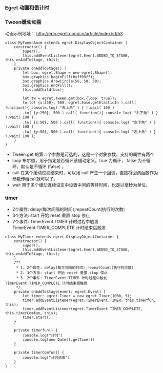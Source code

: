 ### Egret 动画和倒计时

### Tween缓动动画

动画示例地址：
http://edn.egret.com/cn/article/index/id/53


```
class MyTweenAnim extends egret.DisplayObjectContainer {
    constructor() {
        super();
        this.addEventListener(egret.Event.ADDED_TO_STAGE, this.onAddToStage, this);
    }
    private onAddToStage() {
        let box: egret.Shape = new egret.Shape();
        box.graphics.beginFill(0xff00ff);
        box.graphics.drawCircle(50, 50, 50);
        box.graphics.endFill();
        this.addChild(box);

        let tw = egret.Tween.get(box,{loop: true});
        tw.to( {x:250}, 500, egret.Ease.getElasticIn ).call( function(){ console.log( "右上角" ) } ).wait( 100 )
        .to( {y:250}, 500 ).call( function(){ console.log( "右下角" ) } ).wait( 100 )
        .to( {x:50}, 500 ).call( function(){ console.log( "左下角" ) } ).wait( 100 )
        .to( {y:50}, 500 ).call( function(){ console.log( "左上角" ) } ).wait( 100 );
    }
}
```
- Tween.get 的第二个参数是可选的，这是一个对象参数，支持的属性有两个
- loop 布尔值，用于指定是否循环该缓动定义。true 为循环， false 为不循环，默认是不循环 (false) 。
- call 在某个缓动过程结束时，可以用 call 产生一个回调，直接将回调函数作为参数传给call就可以了。
- wait 用于多个缓动连续设定中设置中间的等待时间，也是以毫秒为单位。

### timer

- 2个属性: delay(每次间隔的时间),repeatCount(执行的次数)
- 3个方法: start 开始 reset 重置 stop 停止
- 2个事件: TimerEvent.TIMER 计时过程中触发 TimerEvent.TIMER_COMPLETE 计时结束后触发
```
class MyTimer extends egret.DisplayObjectContainer {
    constructor() {
        super();
        this.addEventListener(egret.Event.ADDED_TO_STAGE, this.onAddToStage, this);
    }
    /**
     * 1. 2个属性: delay(每次间隔的时间),repeatCount(执行的次数)
     * 2. 3个方法: start 开始 reset 重置 stop 停止
     * 3. 2个事件: TimerEvent.TIMER 计时过程中触发 TimerEvent.TIMER_COMPLETE 计时结束后触发
     */
    private onAddToStage(event: egret.Event) {
        let timer: egret.Timer = new egret.Timer(1000, 5);
        timer.addEventListener(egret.TimerEvent.TIMER, this.timerfun, this);
        timer.addEventListener(egret.TimerEvent.TIMER_COMPLETE, this.timerComfun, this);
        timer.start();
    }

    private timerfun() {
        console.log("计时")
        console.log(new Date().getTime())
    }

    private timerComfun() {
        console.log("计时结束")
    }
}
```